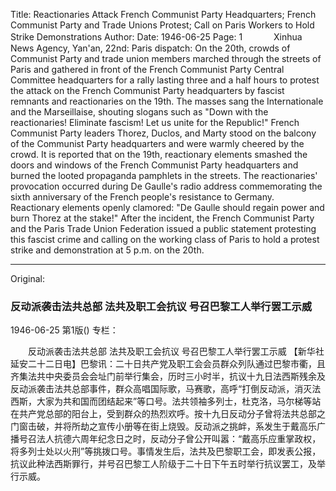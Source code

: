 Title: Reactionaries Attack French Communist Party Headquarters; French Communist Party and Trade Unions Protest; Call on Paris Workers to Hold Strike Demonstrations
Author:
Date: 1946-06-25
Page: 1
　
　　Xinhua News Agency, Yan'an, 22nd: Paris dispatch: On the 20th, crowds of Communist Party and trade union members marched through the streets of Paris and gathered in front of the French Communist Party Central Committee headquarters for a rally lasting three and a half hours to protest the attack on the French Communist Party headquarters by fascist remnants and reactionaries on the 19th. The masses sang the Internationale and the Marseillaise, shouting slogans such as "Down with the reactionaries! Eliminate fascism! Let us unite for the Republic!" French Communist Party leaders Thorez, Duclos, and Marty stood on the balcony of the Communist Party headquarters and were warmly cheered by the crowd. It is reported that on the 19th, reactionary elements smashed the doors and windows of the French Communist Party headquarters and burned the looted propaganda pamphlets in the streets. The reactionaries' provocation occurred during De Gaulle's radio address commemorating the sixth anniversary of the French people's resistance to Germany. Reactionary elements openly clamored: "De Gaulle should regain power and burn Thorez at the stake!" After the incident, the French Communist Party and the Paris Trade Union Federation issued a public statement protesting this fascist crime and calling on the working class of Paris to hold a protest strike and demonstration at 5 p.m. on the 20th.



<hr /> 

Original: 


### 反动派袭击法共总部  法共及职工会抗议  号召巴黎工人举行罢工示威

1946-06-25
第1版()
专栏：

　　反动派袭击法共总部
    法共及职工会抗议
    号召巴黎工人举行罢工示威
    【新华社延安二十二日电】巴黎讯：二十日共产党及职工会会员群众列队通过巴黎市衢，且齐集法共中央委员会会址门前举行集会，历时三小时半，抗议十九日法西斯残余及反动派袭击法共总部事件，群众高唱国际歌，马赛歌，高呼“打倒反动派，消灭法西斯，大家为共和国而团结起来”等口号。法共领袖多列士，杜克洛，马尔梯等站在共产党总部的阳台上，受到群众的热烈欢呼。按十九日反动分子曾将法共总部之门窗击破，并将所劫之宣传小册等在街上烧毁。反动派之挑衅，系发生于戴高乐广播号召法人抗德六周年纪念日之时，反动分子曾公开叫嚣：“戴高乐应重掌政权，将多列士处以火刑”等挑拨口号。事情发生后，法共及巴黎职工会，即发表公报，抗议此种法西斯罪行，并号召巴黎工人阶级于二十日下午五时举行抗议罢工，及举行示威。
